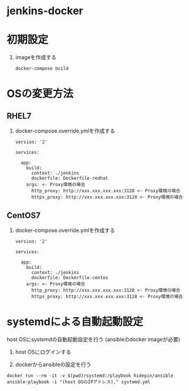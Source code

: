 jenkins-docker
============================================================

初期設定
============================================================

1. imageを作成する

    ```
    docker-compose build
    ```

OSの変更方法
============================================================

RHEL7
------------------------------------------------------------

1. docker-compose.override.ymlを作成する

    ```
    version: '2'

    services:

      app:
        build:
          context: ./jenkins
          dockerfile: Dockerfile-redhat
        args: <- Proxy環境の場合
          http_proxy: http://xxx.xxx.xxx.xxx:3128 <- Proxy環境の場合
          https_proxy: http://xxx.xxx.xxx.xxx:3128 <- Proxy環境の場合
    ```

CentOS7
------------------------------------------------------------

1. docker-compose.override.ymlを作成する

    ```
    version: '2'

    services:

      app:
        build:
          context: ./jenkins
          dockerfile: Dockerfile-centos
        args: <- Proxy環境の場合
          http_proxy: http://xxx.xxx.xxx.xxx:3128 <- Proxy環境の場合
          https_proxy: http://xxx.xxx.xxx.xxx:3128 <- Proxy環境の場合
    ```

systemdによる自動起動設定
============================================================
host OSにsystemdの自動起動設定を行う
(ansibleのdocker imageが必要)

1. host OSにログインする

2. dockerからansibleの設定を行う

  ``` shell
  docker run --rm -it -v $(pwd)/systemd:/playbook hidepin/ansible ansible-playbook -i "(host OSのIPアドレス)," systemd.yml
  ```
